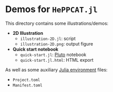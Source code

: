 # Demos for `HePPCAT.jl`

This directory contains some illustrations/demos:
+ **2D Illustration**
  + `illustration-2D.jl`: script
  + `illustration-2D.png`: output figure
+ **Quick start notebook**
  + `quick-start.jl`: [Pluto](https://github.com/fonsp/Pluto.jl) notebook
  + `quick-start.jl.html`: HTML export

As well as some auxiliary [Julia environment](https://julialang.github.io/Pkg.jl/v1/getting-started/#Getting-Started-with-Environments) files:
+ `Project.toml`
+ `Manifest.toml`

